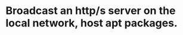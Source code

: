 Broadcast an http/s server on the local network, host apt packages.
===================================================================
